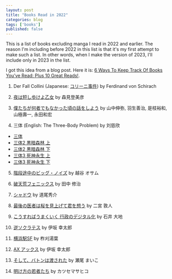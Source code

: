 ```yaml
---
layout: post
title: "Books Read in 2022"
categories: blog
tags: ['books']
published: false
---
```


This is a list of books excluding manga I read in 2022 and earlier. The reason I'm including before 2022 in this list is that it's my first attempt to make such a list. In other words, when I make the version of 2023, I'll include only in 2023 in the list.

I got this idea from a blog post. Here it is: [6 Ways To Keep Track Of Books You’ve Read: Plus 10 Great Reads!](https://snailpacetransformations.com/6-ways-to-keep-track-of-books-you-have-read/).

1. Der Fall Collini (Japanese: [コリーニ事件](https://amzn.to/31G4gi9)) by Ferdinand von Schirach

2. [夜は短し歩けよ乙女](https://amzn.to/3nd4950) by 森見登美彦

3. [僕たちが何者でもなかった頃の話をしよう](https://amzn.to/3zHPXGn) by 山中伸弥, 羽生善治, 是枝裕和, 山極壽一, 永田和宏

4. 三体 (English: The Three-Body Problem) by 刘慈欣
  - [三体](https://amzn.to/333VevR)
  - [三体2 黒暗森林 上](https://amzn.to/3HS8mD0)
  - [三体2 黒暗森林 下](https://amzn.to/3qcxUoJ)
  - [三体3 死神永生 上](https://amzn.to/3JYFESQ)
  - [三体3 死神永生 下](https://amzn.to/3JW8hQH)

5. [階段途中のビッグ・ノイズ](https://amzn.to/33hmMhl) by 越谷 オサム

6. [破天荒フェニックス](https://amzn.to/3f8tYig) by 田中 修治

7. [シャドウ](https://amzn.to/3zGwV32) by 道尾秀介

8. [最後の医者は桜を見上げて君を想う](https://amzn.to/33lih5n) by 二宮 敦人

9. [こうすればうまくいく 行政のデジタル化](https://amzn.to/33bL7VD) by 石井 大地

10. [逆ソクラテス](https://amzn.to/3GnYHUo) by 伊坂 幸太郎

11. [横浜駅SF](https://amzn.to/3tgfIMG) by 柞刈湯葉

12. [AX アックス](https://amzn.to/3r5ZLG2) by 伊坂 幸太郎

13. [そして、バトンは渡された](https://amzn.to/3tdH8Ts) by 瀬尾 まいこ

14. [明け方の若者たち](https://amzn.to/3r5Jtgs) by カツセマサヒコ